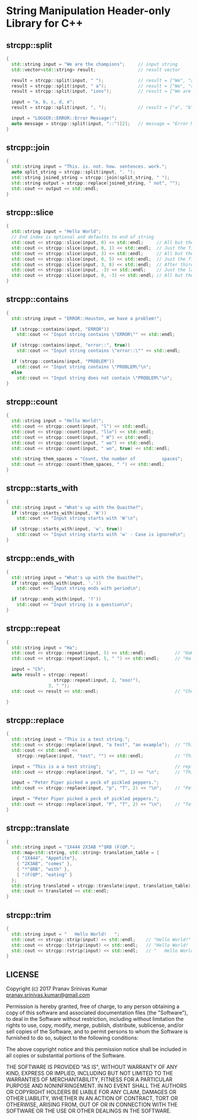 # String Manipulation Header-only Library for C++

## strcpp::split

```cpp
{
  std::string input = "We are the champions";     // input string
  std::vector<std::string> result;                // result vector

  result = strcpp::split(input, " ");             // result = ["We", "are", "the", "champions"]
  result = strcpp::split(input, " a");            // result = ["We", "re the champions"]
  result = strcpp::split(input, "ions");          // result = ["We are the champ"]

  input = "a, b, c, d, e";
  result = strcpp::split(input, ", ");            // result = ["a", "b", "c", "d", "e"]

  input = "LOGGER::ERROR::Error Message!";
  auto message = strcpp::split(input, "::")[2];   // message = "Error Message!"
}
```

## strcpp::join

```cpp
{
  std::string input = "This. is. not. how. sentences. work.";            // wow such a sentence
  auto split_string = strcpp::split(input, ". ");                        // split using period
  std::string joined_string = strcpp::join(split_string, " ");           // join result of split
  std::string output = strcpp::replace(joined_string, " not", "");       // remove the word 'not'
  std::cout << output << std::endl;
}
```

## strcpp::slice

```cpp
{
  std::string input = "Hello World";
  // End index is optional and defaults to end of string
  std::cout << strcpp::slice(input, 0) << std::endl;     // All but the first zero characters  - "Hello World"
  std::cout << strcpp::slice(input, 0, 1) << std::endl;  // Just the first character           - "H"
  std::cout << strcpp::slice(input, 3) << std::endl;     // All but the first three characters - "lo World"
  std::cout << strcpp::slice(input, 0, 5) << std::endl;  // Just the first five characters     - "Hello"
  std::cout << strcpp::slice(input, 3, 8) << std::endl;  // After third till eigth character   - "lo Wo"
  std::cout << strcpp::slice(input, -3) << std::endl;    // Just the last three characters     - "rld"
  std::cout << strcpp::slice(input, 0, -3) << std::endl; // All but the last three characters  - "Hello Wo"
}
```

## strcpp::contains
```cpp
{
  std::string input = "ERROR::Houston, we have a problem!";

  if (strcpp::contains(input, "ERROR"))                                 // containment check - case sensitive
    std::cout << "Input string contains \"ERROR\"" << std::endl;        // check returns true and prints message

  if (strcpp::contains(input, "error::", true))                         // containment check - ignore case
    std::cout << "Input string contains \"error::\"" << std::endl;      // check returns true and prints message

  if (strcpp::contains(input, "PROBLEM"))                               // containment check - ignore case
    std::cout << "Input string contains \"PROBLEM\"\n";
  else
    std::cout << "Input string does not contain \"PROBLEM\"\n";         // check returns false and prints message
}
```

## strcpp::count

```cpp
{
  std::string input = "Hello World!";
  std::cout << strcpp::count(input, "l") << std::endl;                  // prints 3
  std::cout << strcpp::count(input, "llo") << std::endl;                // prints 1
  std::cout << strcpp::count(input, " W") << std::endl;                 // prints 1
  std::cout << strcpp::count(input, " wo") << std::endl;                // prints 0
  std::cout << strcpp::count(input, " wo", true) << std::endl;          // prints 1 - ignores case

  std::string them_spaces = "Count, the number of          spaces";
  std::cout << strcpp::count(them_spaces, " ") << std::endl;            // prints 13
}
```

## strcpp::starts_with

```cpp
{
  std::string input = "What's up with the Quaithe?";
  if (strcpp::starts_with(input, 'W'))
    std::cout << "Input string starts with 'W'\n";                     // check returns true and prints message

  if (strcpp::starts_with(input, 'w', true))
    std::cout << "Input string starts with 'w' - Case is ignored\n";   // check returns true and prints message
}
```

## strcpp::ends_with

```cpp
{
  std::string input = "What's up with the Quaithe?";
  if (strcpp::ends_with(input, '.'))                                   // check returns false
    std::cout << "Input string ends with period\n";

  if (strcpp::ends_with(input, '?'))                                   // check returns true and prints message
    std::cout << "Input string is a question\n";
}
```

## strcpp::repeat

```cpp
{
  std::string input = "Ha";
  std::cout << strcpp::repeat(input, 5) << std::endl;           // "HaHaHaHaHa"
  std::cout << strcpp::repeat(input, 5, " ") << std::endl;      // "Ha Ha Ha Ha Ha"

  input = "Ch";
  auto result = strcpp::repeat(
                  strcpp::repeat(input, 2, "ooo!"), 
                3, " ");
  std::cout << result << std::endl;                             // "Chooo!Chooo! Chooo!Chooo! Chooo!Chooo!"

}
```

## strcpp::replace

```cpp
{
  std::string input = "This is a test string.";
  std::cout << strcpp::replace(input, "a test", "an example");  // "This is an example string."
  std::cout << std::endl <<
    strcpp::replace(input, "test", "") << std::endl;            // "This is a string"

  input = "This is a a test string";                            // replace the first occurrence of the letter 'a'
  std::cout << strcpp::replace(input, "a", "", 1) << "\n";      // "This is a test string"

  input = "Peter Piper picked a peck of pickled peppers.";                            
  std::cout << strcpp::replace(input, "p", "T", 2) << "\n";     // "Peter PiTer Ticked a peck of pickled peppers."

  input = "Peter Piper picked a peck of pickled peppers.";
  std::cout << strcpp::replace(input, "P", "T", 2) << "\n";     // "Teter Tiper picked a peck of pickled peppers."
}
```

## strcpp::translate

```cpp
{
  std::string input = "1X444 2X3AB *^$RB (F(QP.";                          // coded input message
  std::map<std::string, std::string> translation_table = {
    { "1X444", "Appetite"},
    { "2X3AB", "comes" },
    { "*^$RB", "with" }, 
    { "(F(QP", "eating" }
  };
  std::string translated = strcpp::translate(input, translation_table);
  std::cout << translated << std::endl;                                    // "Appetite comes with eating."
}
```

## strcpp::trim

```cpp
{
  std::string input = "   Hello World!   ";
  std::cout << strcpp::strip(input) << std::endl;    // "Hello World!"
  std::cout << strcpp::lstrip(input) << std::endl;   // "Hello World!   "
  std::cout << strcpp::rstrip(input) << std::endl;   // "   Hello World!"
}
```

## LICENSE

Copyright (c) 2017 Pranav Srinivas Kumar <pranav.srinivas.kumar@gmail.com>

Permission is hereby granted, free of charge, to any person obtaining a copy
of this software and associated documentation files (the "Software"), to deal
in the Software without restriction, including without limitation the rights
to use, copy, modify, merge, publish, distribute, sublicense, and/or sell
copies of the Software, and to permit persons to whom the Software is
furnished to do so, subject to the following conditions:

The above copyright notice and this permission notice shall be included in all
copies or substantial portions of the Software.

THE SOFTWARE IS PROVIDED "AS IS", WITHOUT WARRANTY OF ANY KIND, EXPRESS OR
IMPLIED, INCLUDING BUT NOT LIMITED TO THE WARRANTIES OF MERCHANTABILITY,
FITNESS FOR A PARTICULAR PURPOSE AND NONINFRINGEMENT. IN NO EVENT SHALL THE
AUTHORS OR COPYRIGHT HOLDERS BE LIABLE FOR ANY CLAIM, DAMAGES OR OTHER
LIABILITY, WHETHER IN AN ACTION OF CONTRACT, TORT OR OTHERWISE, ARISING FROM,
OUT OF OR IN CONNECTION WITH THE SOFTWARE OR THE USE OR OTHER DEALINGS IN THE
SOFTWARE.
